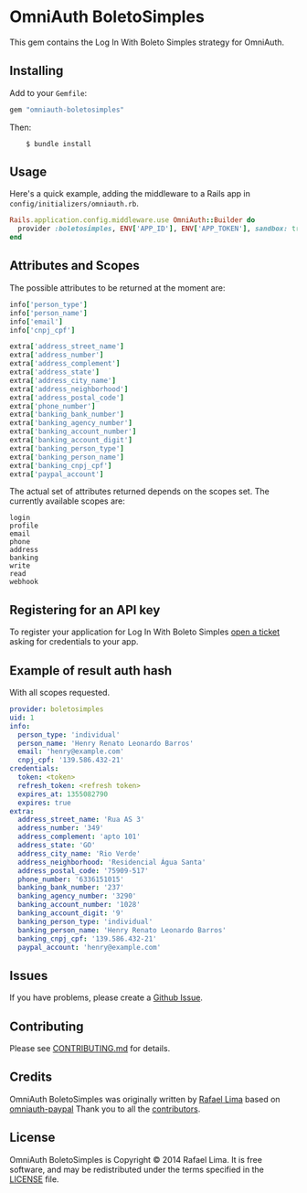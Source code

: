 # OmniAuth BoletoSimples

This gem contains the Log In With Boleto Simples strategy for OmniAuth.

## Installing

Add to your `Gemfile`:

```ruby
gem "omniauth-boletosimples"
```

Then:

		$ bundle install

## Usage

Here's a quick example, adding the middleware to a Rails app in `config/initializers/omniauth.rb`.

```ruby
Rails.application.config.middleware.use OmniAuth::Builder do
  provider :boletosimples, ENV['APP_ID'], ENV['APP_TOKEN'], sandbox: true, scope: "profile email"
end
```

## Attributes and Scopes

The possible attributes to be returned at the moment are:

```ruby
info['person_type']
info['person_name']
info['email']
info['cnpj_cpf']

extra['address_street_name']
extra['address_number']
extra['address_complement']
extra['address_state']
extra['address_city_name']
extra['address_neighborhood']
extra['address_postal_code']
extra['phone_number']
extra['banking_bank_number']
extra['banking_agency_number']
extra['banking_account_number']
extra['banking_account_digit']
extra['banking_person_type']
extra['banking_person_name']
extra['banking_cnpj_cpf']
extra['paypal_account']
```

The actual set of attributes returned depends on the scopes set. The currently available scopes are:

```
login
profile
email
phone
address
banking
write
read
webhook
```

## Registering for an API key

To register your application for Log In With Boleto Simples [open a ticket](http://suporte.boletosimples.com.br) asking for credentials to your app.

## Example of result auth hash
With all scopes requested.

```yaml
provider: boletosimples
uid: 1
info:
  person_type: 'individual'
  person_name: 'Henry Renato Leonardo Barros'
  email: 'henry@example.com'
  cnpj_cpf: '139.586.432-21'
credentials:
  token: <token>
  refresh_token: <refresh token>
  expires_at: 1355082790
  expires: true
extra:
  address_street_name: 'Rua AS 3'
  address_number: '349'
  address_complement: 'apto 101'
  address_state: 'GO'
  address_city_name: 'Rio Verde'
  address_neighborhood: 'Residencial Água Santa'
  address_postal_code: '75909-517'
  phone_number: '6336151015'
  banking_bank_number: '237'
  banking_agency_number: '3290'
  banking_account_number: '1028'
  banking_account_digit: '9'
  banking_person_type: 'individual'
  banking_person_name: 'Henry Renato Leonardo Barros'
  banking_cnpj_cpf: '139.586.432-21'
  paypal_account: 'henry@example.com'
```

## Issues

If you have problems, please create a [Github Issue](https://github.com/BoletoSimples/omniauth-boletosimples/issues).

## Contributing

Please see [CONTRIBUTING.md](https://github.com/BoletoSimples/omniauth-boletosimples/blob/master/CONTRIBUTING.md) for details.

## Credits

OmniAuth BoletoSimples was originally written by [Rafael Lima](http://rafael.adm.br) based on [omniauth-paypal](https://github.com/datariot/omniauth-paypal)
Thank you to all the [contributors](https://github.com/BoletoSimples/omniauth-boletosimples/graphs/contributors).

## License

OmniAuth BoletoSimples is Copyright © 2014 Rafael Lima. It is free software, and may be redistributed under the terms specified in the [LICENSE](https://github.com/BoletoSimples/omniauth-boletosimples/blob/master/LICENSE) file.